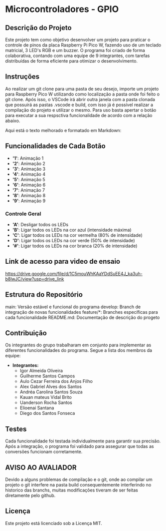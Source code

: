 # Microcontroladores - GPIO

## Descrição do Projeto

Este projeto tem como objetivo desenvolver um projeto para praticar o controle de pinos da placa Raspberry Pi Pico W, fazendo uso de um teclado matricial, 3 LED's RGB e um buzzer. O programa foi criado de forma colaborativa, contando com uma equipe de 9 integrantes, com tarefas distribuídas de forma eficiente para otimizar o desenvolvimento.

## Instruções
Ao realizar um git clone para uma pasta de seu desejo, importe um projeto para Raspberry Pico W utilizando como localização a pasta onde foi feito o git clone. Após isso, o VSCode irá abrir outra janela com a pasta clonada que possuirá as pastas .vscode e build, com isso já é possível realizar a compilação do projeto e utilizar o mesmo. 
Para uso basta apertar o botão para executar a sua respsctiva funcionalidade de acordo com a relação abaixo.

Aqui está o texto melhorado e formatado em Markdown:

## Funcionalidades de Cada Botão

- **'1'**: Animação 1  
- **'2'**: Animação 2  
- **'3'**: Animação 3  
- **'4'**: Animação 4  
- **'5'**: Animação 5  
- **'6'**: Animação 6  
- **'7'**: Animação 7  
- **'8'**: Animação 8  
- **'9'**: Animação 9  

### Controle Geral

- **'A'**: Desligar todos os LEDs  
- **'B'**: Ligar todos os LEDs na cor azul (intensidade máxima)  
- **'C'**: Ligar todos os LEDs na cor vermelha (80% de intensidade)  
- **'D'**: Ligar todos os LEDs na cor verde (50% de intensidade)  
- **'#'**: Ligar todos os LEDs na cor branca (20% de intensidade)  


## Link de acesso para video de ensaio
https://drive.google.com/file/d/1C5mouWhKAaYDdSuEE4J_ka3uh-b8lwJC/view?usp=drive_link

## Estrutura do Repositório
main: Versão estável e funcional do programa
develop: Branch de integração de novas funcionalidades
feature/*: Branches específicas para cada funcionalidade
README.md: Documentação de descrição do progeto

## Contribuição
Os integrantes do grupo trabalharam em conjunto para implementar as diferentes funcionalidades do programa. Segue a lista dos membros da equipe:

- **Integrantes:**
	- Igor Almeida Oliveira
	- Guilherme Santos Campos
	- Aulo Cezar Ferreira dos Anjos Filho
	- Alex Gabriel Alves dos Santos
	- Andréa Carolina Santos Souza
 	- Kauan mateus Vidal Brito
  	- Uanderson Rocha Santos
  	- Elioenai Santana
  	- Diego dos Santos Fonseca

## Testes
Cada funcionalidade foi testada individualmente para garantir sua precisão. Após a integração, o programa foi validado para assegurar que todas as conversões funcionam corretamente.

## AVISO AO AVALIADOR
Devido a alguns problemas de compilação e o git, onde ao compilar um projeto o git interfere na pasta build consequentemente interferindo no historico das branchs, muitas modificações tiveram de ser feitas diretamente pelo github.

## Licença
Este projeto está licenciado sob a Licença MIT.
